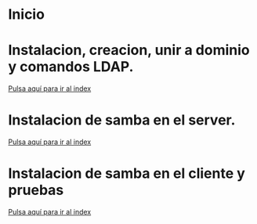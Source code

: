 # Inicio

# Instalacion, creacion, unir a dominio y comandos LDAP.

[Pulsa aquí para ir al index](ldap/index.md)

# Instalacion de samba en el server.

[Pulsa aquí para ir al index](samba_installation.md)

# Instalacion de samba en el cliente y pruebas

[Pulsa aquí para ir al index](samba_installation_client.md)
